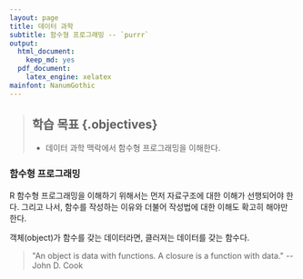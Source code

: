 ```yaml
---
layout: page
title: 데이터 과학
subtitle: 함수형 프로그래밍 -- `purrr`
output:
  html_document: 
    keep_md: yes
  pdf_document:
    latex_engine: xelatex
mainfont: NanumGothic
---
```






> ## 학습 목표 {.objectives}
>
> * 데이터 과학 맥락에서 함수형 프로그래밍을 이해한다.

### 함수형 프로그래밍


R 함수형 프로그래밍을 이해하기 위해서는 먼저 자료구조에 대한 이해가 선행되어야 한다. 그리고 나서,
함수를 작성하는 이유와 더불어 작성법에 대한 이해도 확고히 해야만 한다.

객체(object)가 함수를 갖는 데이터라면, 클러져는 데이터를 갖는 함수다.

> "An object is data with functions. A closure is a function with data." -- John D. Cook
